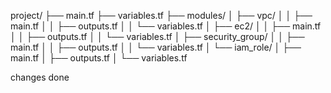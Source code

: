 project/
├── main.tf
├── variables.tf
├── modules/
│   ├── vpc/
│   │   ├── main.tf
│   │   ├── outputs.tf
│   │   └── variables.tf
│   ├── ec2/
│   │   ├── main.tf
│   │   ├── outputs.tf
│   │   └── variables.tf
│   ├── security_group/
│   │   ├── main.tf
│   │   ├── outputs.tf
│   │   └── variables.tf
│   └── iam_role/
│       ├── main.tf
│       ├── outputs.tf
│       └── variables.tf

changes done